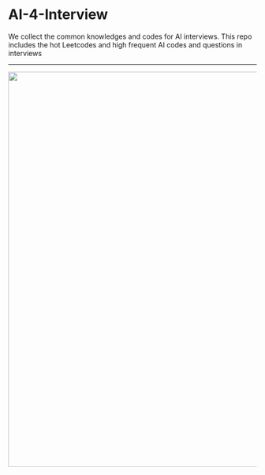 # AI-4-Interview
We collect the common knowledges and codes for AI interviews.
This repo includes the hot Leetcodes and high frequent AI codes and questions in interviews

--------------------------------------------------------------------------

<div align="center">
<p align="center">
  <img src="https://user-images.githubusercontent.com/48054808/160532560-34cf7a1f-d950-435e-90d2-4b0a679e5119.png" align="middle" width = "800" />
</p>

